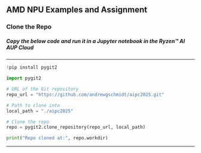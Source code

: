 ## AMD NPU Examples and Assignment
### Clone the Repo

##### Copy the below code and run it in a Jupyter notebook in the Ryzen™ AI AUP Cloud 
---
```Python
!pip install pygit2

import pygit2

# URL of the Git repository
repo_url = "https://github.com/andrewgschmidt/aipc2025.git"

# Path to clone into
local_path = "./aipc2025"

# Clone the repo
repo = pygit2.clone_repository(repo_url, local_path)

print("Repo cloned at:", repo.workdir)
```
---